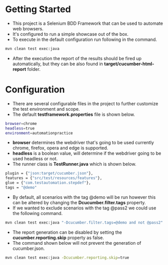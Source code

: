 # Getting Started
- This project is a Selenium BDD Framework that can be used to automate web browsers.
- It's configured to run a simple showcase out of the box.
- To execute in the default configuration run following in the command.
```sh
mvn clean test exec:java
```
- After the execution the report of the results should be fired up automatically, but they can be also found in **target/cucumber-html-report** folder.
# Configuration
- There are several configurable files in the project to further customize the test environment and scope.
- The default **testframework.properties** file is shown below.
```sh
browser=chrome
headless=true
environment=automationpractice
```
- **browser** determines the webdriver that's going to be used currently chrome, firefox, opera and edge is supported.
- **headless** is a boolean value, will determine if the webdriver going to be used headless or not.
- The runner class is **TestRunner.java** which is shown below.
```sh
plugin = {"json:target/cucumber.json"},
features = {"src/test/resources/features"},
glue = {"com.testautomation.stepdef"},
tags = "@demo"
```
- By default, all scenarios with the tag @demo will be run however this can be altered by changing the **Dcucumber.filter.tags** property.
- If we wanted to exclude scenarios with the tag @pass2 we could use the following command.
```sh
mvn clean test exec:java "-Dcucumber.filter.tags=@demo and not @pass2"
```
- The report generation can be disabled by setting the **cucumber.reporting.skip** property as false.
- The command shown below will not prevent the generation of cucumber.json.
```sh
mvn clean test exec:java -Dcucumber.reporting.skip=true
```